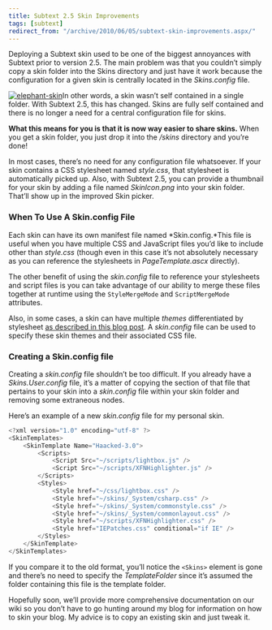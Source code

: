 ```yaml
---
title: Subtext 2.5 Skin Improvements
tags: [subtext]
redirect_from: "/archive/2010/06/05/subtext-skin-improvements.aspx/"
---
```


Deploying a Subtext skin used to be one of the biggest annoyances with
Subtext prior to version 2.5. The main problem was that you couldn’t
simply copy a skin folder into the Skins directory and just have it work
because the configuration for a given skin is centrally located in the
*Skins.config* file.

[![elephant-skin](https://haacked.com/assets/images/haacked_com/WindowsLiveWriter/UpcomingSubtextSkinImprovements_C779/elephant-skin_3.jpg "elephant-skin")](http://www.sxc.hu/photo/1229077 "Skin on sxc.hu by Nick Bradsworth")In
other words, a skin wasn’t self contained in a single folder. With
Subtext 2.5, this has changed. Skins are fully self contained and there
is no longer a need for a central configuration file for skins.

**What this means for you is that it is now way easier to share skins.**
When you get a skin folder, you just drop it into the */skins* directory
and you’re done!

In most cases, there’s no need for any configuration file whatsoever. If
your skin contains a CSS stylesheet named *style.css*, that stylesheet
is automatically picked up. Also, with Subtext 2.5, you can provide a
thumbnail for your skin by adding a file named *SkinIcon.png* into your
skin folder. That’ll show up in the improved Skin picker.

### When To Use A Skin.config File

Each skin can have its own manifest file named *Skin.config.*This file
is useful when you have multiple CSS and JavaScript files you’d like to
include other than *style.css* (though even in this case it’s not
absolutely necessary as you can reference the stylesheets in
*PageTemplate.ascx* directly).

The other benefit of using the *skin.config* file to reference your
stylesheets and script files is you can take advantage of our ability to
merge these files together at runtime using the `StyleMergeMode` and
`ScriptMergeMode` attributes.

Also, in some cases, a skin can have multiple *themes* differentiated by
stylesheet [as described in this blog
post](https://haacked.com/archive/2006/08/26/Mile_High_Overview_Of_Subtext_Skinning.aspx "Mile High Overview of Subtext Skinning").
A *skin.config* file can be used to specify these skin themes and their
associated CSS file.

### Creating a Skin.config file

Creating a *skin.config* file shouldn’t be too difficult. If you already
have a *Skins.User.config* file, it’s a matter of copying the section of
that file that pertains to your skin into a *skin.config* file within
your skin folder and removing some extraneous nodes.

Here’s an example of a new *skin.config* file for my personal skin.

```csharp
<?xml version="1.0" encoding="utf-8" ?>
<SkinTemplates>
    <SkinTemplate Name="Haacked-3.0">
        <Scripts>
            <Script Src="~/scripts/lightbox.js" />
            <Script Src="~/scripts/XFNHighlighter.js" />
        </Scripts>
        <Styles>
            <Style href="~/css/lightbox.css" />
            <Style href="~/skins/_System/csharp.css" />
            <Style href="~/skins/_System/commonstyle.css" />
            <Style href="~/skins/_System/commonlayout.css" />
            <Style href="~/scripts/XFNHighlighter.css" />
            <Style href="IEPatches.css" conditional="if IE" />
        </Styles>
    </SkinTemplate>
</SkinTemplates>
```

If you compare it to the old format, you’ll notice the `<Skins>` element
is gone and there’s no need to specify the *TemplateFolder* since it’s
assumed the folder containing this file is the template folder.

Hopefully soon, we’ll provide more comprehensive documentation on our
wiki so you don’t have to go hunting around my blog for information on
how to skin your blog. My advice is to copy an existing skin and just
tweak it.


